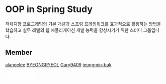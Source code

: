 # OOP in Spring Study

객체지향 프로그래밍의 기본 개념과 스프링 프레임워크를 효과적으로 활용하는 방법을 학습하고 실무 레벨의 웹 애플리케이션 개발 능력을 향상시키기 위한 스터디 그룹입니다.

## Member

[alaneelee](https://github.com/alaneelee)
[BYEONGRYEOL](https://github.com/BYEONGRYEOL)
[Gary9409](https://github.com/Gary9409)
[jeongmin-bak](https://github.com/jeongmin-bak)

**<a href="https://github.com/oopinspring/oop_study/wiki" style="font-size: 20px; color:white;">스터디 자료</a>**
